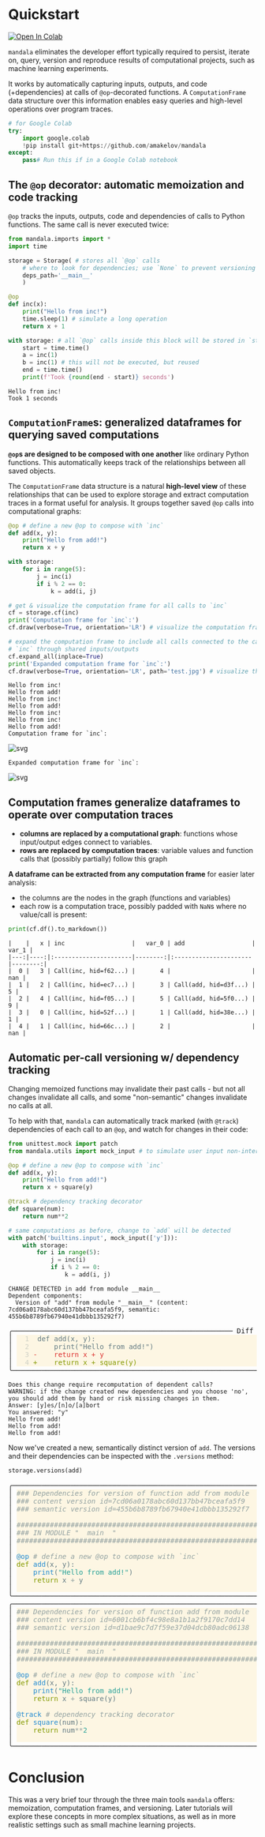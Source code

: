 # Quickstart
<a href="https://colab.research.google.com/github/amakelov/mandala/blob/master/docs_source/tutorials/01_hello.ipynb"> 
  <img src="https://colab.research.google.com/assets/colab-badge.svg" alt="Open In Colab"/> </a>

`mandala` eliminates the developer effort typically required to persist, iterate
on, query, version and reproduce results of computational projects, such as
machine learning experiments. 

It works by automatically capturing inputs, outputs, and code (+dependencies) at
calls of `@op`-decorated functions. A `ComputationFrame` data structure over
this information enables easy queries and high-level operations over program
traces.


```python
# for Google Colab
try:
    import google.colab
    !pip install git+https://github.com/amakelov/mandala
except:
    pass# Run this if in a Google Colab notebook
```

## The `@op` decorator: automatic memoization and code tracking
`@op` tracks the inputs, outputs, code and dependencies of calls to Python
functions. The same call is never executed twice:


```python
from mandala.imports import *
import time

storage = Storage( # stores all `@op` calls
    # where to look for dependencies; use `None` to prevent versioning altogether
    deps_path='__main__' 
    ) 

@op
def inc(x):
    print("Hello from inc!")
    time.sleep(1) # simulate a long operation
    return x + 1

with storage: # all `@op` calls inside this block will be stored in `storage`
    start = time.time()
    a = inc(1)
    b = inc(1) # this will not be executed, but reused
    end = time.time()
    print(f'Took {round(end - start)} seconds')
```

    Hello from inc!
    Took 1 seconds


## `ComputationFrame`s: generalized dataframes for querying saved computations
**`@op`s are designed to be composed with one another** like ordinary Python
functions. This automatically keeps track of the relationships between all saved
objects. 

The `ComputationFrame` data structure is a natural **high-level view** of these
relationships that can be used to explore storage and extract computation traces
in a format useful for analysis. It groups together saved `@op` calls into
computational graphs: 


```python
@op # define a new @op to compose with `inc`
def add(x, y):
    print("Hello from add!")
    return x + y

with storage:
    for i in range(5):
        j = inc(i)
        if i % 2 == 0:
            k = add(i, j)

# get & visualize the computation frame for all calls to `inc`
cf = storage.cf(inc) 
print('Computation frame for `inc`:')
cf.draw(verbose=True, orientation='LR') # visualize the computation frame

# expand the computation frame to include all calls connected to the calls of
# `inc` through shared inputs/outputs
cf.expand_all(inplace=True) 
print('Expanded computation frame for `inc`:')
cf.draw(verbose=True, orientation='LR', path='test.jpg') # visualize the computation frame
```

    Hello from inc!
    Hello from add!
    Hello from inc!
    Hello from add!
    Hello from inc!
    Hello from inc!
    Hello from add!
    Computation frame for `inc`:



    
![svg](01_hello_files/01_hello_5_1.svg)
    


    Expanded computation frame for `inc`:



    
![svg](01_hello_files/01_hello_5_3.svg)
    


## Computation frames generalize dataframes to operate over computation traces
- **columns are replaced by a computational graph**: functions whose input/output
edges connect to variables.
- **rows are replaced by computation traces**: variable values and function
calls that (possibly partially) follow this graph

**A dataframe can be extracted from any computation frame** for easier later
analysis:
- the columns are the nodes in the graph (functions and variables)
- each row is a computation trace, possibly padded with `NaN`s where no
value/call is present:


```python
print(cf.df().to_markdown())
```

    |    |   x | inc                   |   var_0 | add                   |   var_1 |
    |---:|----:|:----------------------|--------:|:----------------------|--------:|
    |  0 |   3 | Call(inc, hid=f62...) |       4 |                       |     nan |
    |  1 |   2 | Call(inc, hid=ec7...) |       3 | Call(add, hid=d3f...) |       5 |
    |  2 |   4 | Call(inc, hid=f05...) |       5 | Call(add, hid=5f0...) |       9 |
    |  3 |   0 | Call(inc, hid=52f...) |       1 | Call(add, hid=38e...) |       1 |
    |  4 |   1 | Call(inc, hid=66c...) |       2 |                       |     nan |


## Automatic per-call versioning w/ dependency tracking
Changing memoized functions may invalidate their past calls - but not all
changes invalidate all calls, and some "non-semantic" changes invalidate no
calls at all. 

To help with that, `mandala` can automatically track marked (with `@track`)
dependencies of each call to an `@op`, and watch for changes in their code:


```python
from unittest.mock import patch
from mandala.utils import mock_input # to simulate user input non-interactively

@op # define a new @op to compose with `inc`
def add(x, y):
    print("Hello from add!")
    return x + square(y)

@track # dependency tracking decorator
def square(num):
    return num**2

# same computations as before, change to `add` will be detected
with patch('builtins.input', mock_input(['y'])):
    with storage:
        for i in range(5):
            j = inc(i)
            if i % 2 == 0:
                k = add(i, j)
```

    CHANGE DETECTED in add from module __main__
    Dependent components:
      Version of "add" from module "__main__" (content: 7cd06a0178abc60d137bb47bceafa5f9, semantic: 455b6b8789fb67940e41dbbb135292f7)



<pre style="white-space:pre;overflow-x:auto;line-height:normal;font-family:Menlo,'DejaVu Sans Mono',consolas,'Courier New',monospace">╭───────────────────────────────────────────────────── Diff ──────────────────────────────────────────────────────╮
│ <span style="color: #74878c; text-decoration-color: #74878c; background-color: #fdf6e3; font-weight: bold">  </span><span style="color: #cfd1c6; text-decoration-color: #cfd1c6; background-color: #fdf6e3">1 </span><span style="color: #657b83; text-decoration-color: #657b83; background-color: #fdf6e3"> def add(x, y):</span><span style="background-color: #fdf6e3">                                                                                            </span> │
│ <span style="color: #74878c; text-decoration-color: #74878c; background-color: #fdf6e3; font-weight: bold">  </span><span style="color: #cfd1c6; text-decoration-color: #cfd1c6; background-color: #fdf6e3">2 </span><span style="color: #657b83; text-decoration-color: #657b83; background-color: #fdf6e3">     print("Hello from add!")</span><span style="background-color: #fdf6e3">                                                                              </span> │
│ <span style="color: #74878c; text-decoration-color: #74878c; background-color: #fdf6e3; font-weight: bold">  </span><span style="color: #cfd1c6; text-decoration-color: #cfd1c6; background-color: #fdf6e3">3 </span><span style="color: #dc322f; text-decoration-color: #dc322f; background-color: #fdf6e3">-    return x + y</span><span style="background-color: #fdf6e3">                                                                                          </span> │
│ <span style="color: #74878c; text-decoration-color: #74878c; background-color: #fdf6e3; font-weight: bold">  </span><span style="color: #cfd1c6; text-decoration-color: #cfd1c6; background-color: #fdf6e3">4 </span><span style="color: #859900; text-decoration-color: #859900; background-color: #fdf6e3">+    return x + square(y)</span><span style="background-color: #fdf6e3">                                                                                  </span> │
╰─────────────────────────────────────────────────────────────────────────────────────────────────────────────────╯
</pre>



    Does this change require recomputation of dependent calls?
    WARNING: if the change created new dependencies and you choose 'no', you should add them by hand or risk missing changes in them.
    Answer: [y]es/[n]o/[a]bort 
    You answered: "y"
    Hello from add!
    Hello from add!
    Hello from add!


Now we've created a new, semantically distinct version of `add`. The versions
and their dependencies can be inspected with the `.versions` method:


```python
storage.versions(add)
```


<pre style="white-space:pre;overflow-x:auto;line-height:normal;font-family:Menlo,'DejaVu Sans Mono',consolas,'Courier New',monospace">╭─────────────────────────────────────────────────────────────────────────────────────────────────────────────────╮
│ <span style="color: #93a1a1; text-decoration-color: #93a1a1; background-color: #fdf6e3; font-style: italic">### Dependencies for version of function add from module __main__</span><span style="background-color: #fdf6e3">                                              </span> │
│ <span style="color: #93a1a1; text-decoration-color: #93a1a1; background-color: #fdf6e3; font-style: italic">### content_version_id=7cd06a0178abc60d137bb47bceafa5f9</span><span style="background-color: #fdf6e3">                                                        </span> │
│ <span style="color: #93a1a1; text-decoration-color: #93a1a1; background-color: #fdf6e3; font-style: italic">### semantic_version_id=455b6b8789fb67940e41dbbb135292f7</span><span style="background-color: #fdf6e3">                                                       </span> │
│ <span style="background-color: #fdf6e3">                                                                                                               </span> │
│ <span style="color: #93a1a1; text-decoration-color: #93a1a1; background-color: #fdf6e3; font-style: italic">################################################################################</span><span style="background-color: #fdf6e3">                               </span> │
│ <span style="color: #93a1a1; text-decoration-color: #93a1a1; background-color: #fdf6e3; font-style: italic">### IN MODULE "__main__"</span><span style="background-color: #fdf6e3">                                                                                       </span> │
│ <span style="color: #93a1a1; text-decoration-color: #93a1a1; background-color: #fdf6e3; font-style: italic">################################################################################</span><span style="background-color: #fdf6e3">                               </span> │
│ <span style="background-color: #fdf6e3">                                                                                                               </span> │
│ <span style="color: #268bd2; text-decoration-color: #268bd2; background-color: #fdf6e3">@op</span><span style="color: #657b83; text-decoration-color: #657b83; background-color: #fdf6e3"> </span><span style="color: #93a1a1; text-decoration-color: #93a1a1; background-color: #fdf6e3; font-style: italic"># define a new @op to compose with `inc`</span><span style="background-color: #fdf6e3">                                                                   </span> │
│ <span style="color: #859900; text-decoration-color: #859900; background-color: #fdf6e3">def</span><span style="color: #657b83; text-decoration-color: #657b83; background-color: #fdf6e3"> </span><span style="color: #268bd2; text-decoration-color: #268bd2; background-color: #fdf6e3">add</span><span style="color: #657b83; text-decoration-color: #657b83; background-color: #fdf6e3">(x, y):</span><span style="background-color: #fdf6e3">                                                                                                 </span> │
│ <span style="color: #657b83; text-decoration-color: #657b83; background-color: #fdf6e3">    </span><span style="color: #268bd2; text-decoration-color: #268bd2; background-color: #fdf6e3">print</span><span style="color: #657b83; text-decoration-color: #657b83; background-color: #fdf6e3">(</span><span style="color: #2aa198; text-decoration-color: #2aa198; background-color: #fdf6e3">"Hello from add!"</span><span style="color: #657b83; text-decoration-color: #657b83; background-color: #fdf6e3">)</span><span style="background-color: #fdf6e3">                                                                                   </span> │
│ <span style="color: #657b83; text-decoration-color: #657b83; background-color: #fdf6e3">    </span><span style="color: #859900; text-decoration-color: #859900; background-color: #fdf6e3">return</span><span style="color: #657b83; text-decoration-color: #657b83; background-color: #fdf6e3"> x </span><span style="color: #93a1a1; text-decoration-color: #93a1a1; background-color: #fdf6e3">+</span><span style="color: #657b83; text-decoration-color: #657b83; background-color: #fdf6e3"> y</span><span style="background-color: #fdf6e3">                                                                                               </span> │
│ <span style="background-color: #fdf6e3">                                                                                                               </span> │
╰─────────────────────────────────────────────────────────────────────────────────────────────────────────────────╯
╭─────────────────────────────────────────────────────────────────────────────────────────────────────────────────╮
│ <span style="color: #93a1a1; text-decoration-color: #93a1a1; background-color: #fdf6e3; font-style: italic">### Dependencies for version of function add from module __main__</span><span style="background-color: #fdf6e3">                                              </span> │
│ <span style="color: #93a1a1; text-decoration-color: #93a1a1; background-color: #fdf6e3; font-style: italic">### content_version_id=6001cb6bf4c98e8a1b1a2f9170c7dd14</span><span style="background-color: #fdf6e3">                                                        </span> │
│ <span style="color: #93a1a1; text-decoration-color: #93a1a1; background-color: #fdf6e3; font-style: italic">### semantic_version_id=d1bae9c7d7f59e37d04dcb80adc06138</span><span style="background-color: #fdf6e3">                                                       </span> │
│ <span style="background-color: #fdf6e3">                                                                                                               </span> │
│ <span style="color: #93a1a1; text-decoration-color: #93a1a1; background-color: #fdf6e3; font-style: italic">################################################################################</span><span style="background-color: #fdf6e3">                               </span> │
│ <span style="color: #93a1a1; text-decoration-color: #93a1a1; background-color: #fdf6e3; font-style: italic">### IN MODULE "__main__"</span><span style="background-color: #fdf6e3">                                                                                       </span> │
│ <span style="color: #93a1a1; text-decoration-color: #93a1a1; background-color: #fdf6e3; font-style: italic">################################################################################</span><span style="background-color: #fdf6e3">                               </span> │
│ <span style="background-color: #fdf6e3">                                                                                                               </span> │
│ <span style="color: #268bd2; text-decoration-color: #268bd2; background-color: #fdf6e3">@op</span><span style="color: #657b83; text-decoration-color: #657b83; background-color: #fdf6e3"> </span><span style="color: #93a1a1; text-decoration-color: #93a1a1; background-color: #fdf6e3; font-style: italic"># define a new @op to compose with `inc`</span><span style="background-color: #fdf6e3">                                                                   </span> │
│ <span style="color: #859900; text-decoration-color: #859900; background-color: #fdf6e3">def</span><span style="color: #657b83; text-decoration-color: #657b83; background-color: #fdf6e3"> </span><span style="color: #268bd2; text-decoration-color: #268bd2; background-color: #fdf6e3">add</span><span style="color: #657b83; text-decoration-color: #657b83; background-color: #fdf6e3">(x, y):</span><span style="background-color: #fdf6e3">                                                                                                 </span> │
│ <span style="color: #657b83; text-decoration-color: #657b83; background-color: #fdf6e3">    </span><span style="color: #268bd2; text-decoration-color: #268bd2; background-color: #fdf6e3">print</span><span style="color: #657b83; text-decoration-color: #657b83; background-color: #fdf6e3">(</span><span style="color: #2aa198; text-decoration-color: #2aa198; background-color: #fdf6e3">"Hello from add!"</span><span style="color: #657b83; text-decoration-color: #657b83; background-color: #fdf6e3">)</span><span style="background-color: #fdf6e3">                                                                                   </span> │
│ <span style="color: #657b83; text-decoration-color: #657b83; background-color: #fdf6e3">    </span><span style="color: #859900; text-decoration-color: #859900; background-color: #fdf6e3">return</span><span style="color: #657b83; text-decoration-color: #657b83; background-color: #fdf6e3"> x </span><span style="color: #93a1a1; text-decoration-color: #93a1a1; background-color: #fdf6e3">+</span><span style="color: #657b83; text-decoration-color: #657b83; background-color: #fdf6e3"> square(y)</span><span style="background-color: #fdf6e3">                                                                                       </span> │
│ <span style="background-color: #fdf6e3">                                                                                                               </span> │
│ <span style="color: #268bd2; text-decoration-color: #268bd2; background-color: #fdf6e3">@track</span><span style="color: #657b83; text-decoration-color: #657b83; background-color: #fdf6e3"> </span><span style="color: #93a1a1; text-decoration-color: #93a1a1; background-color: #fdf6e3; font-style: italic"># dependency tracking decorator</span><span style="background-color: #fdf6e3">                                                                         </span> │
│ <span style="color: #859900; text-decoration-color: #859900; background-color: #fdf6e3">def</span><span style="color: #657b83; text-decoration-color: #657b83; background-color: #fdf6e3"> </span><span style="color: #268bd2; text-decoration-color: #268bd2; background-color: #fdf6e3">square</span><span style="color: #657b83; text-decoration-color: #657b83; background-color: #fdf6e3">(num):</span><span style="background-color: #fdf6e3">                                                                                               </span> │
│ <span style="color: #657b83; text-decoration-color: #657b83; background-color: #fdf6e3">    </span><span style="color: #859900; text-decoration-color: #859900; background-color: #fdf6e3">return</span><span style="color: #657b83; text-decoration-color: #657b83; background-color: #fdf6e3"> num</span><span style="color: #93a1a1; text-decoration-color: #93a1a1; background-color: #fdf6e3">**</span><span style="color: #2aa198; text-decoration-color: #2aa198; background-color: #fdf6e3">2</span><span style="background-color: #fdf6e3">                                                                                              </span> │
│ <span style="background-color: #fdf6e3">                                                                                                               </span> │
╰─────────────────────────────────────────────────────────────────────────────────────────────────────────────────╯
</pre>



# Conclusion
This was a very brief tour through the three main tools `mandala` offers:
memoization, computation frames, and versioning. Later tutorials will explore
these concepts in more complex situations, as well as in more realistic
settings such as small machine learning projects.
